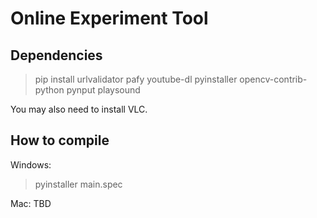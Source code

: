 # Online Experiment Tool

## Dependencies
> pip install urlvalidator pafy youtube-dl pyinstaller opencv-contrib-python pynput playsound

You may also need to install VLC.

## How to compile
Windows:
> pyinstaller main.spec

Mac:
TBD